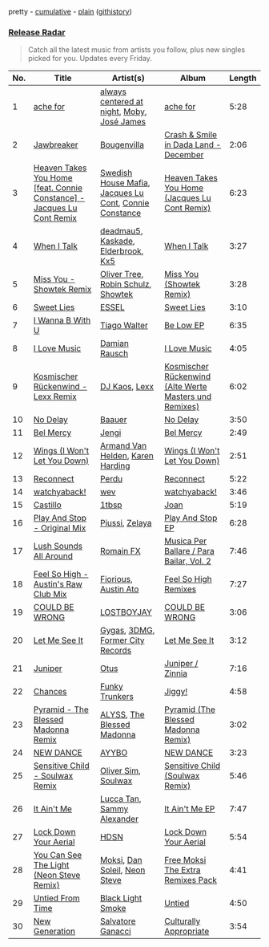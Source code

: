 pretty - [cumulative](/playlists/cumulative/Release%20Radar.md) - [plain](/playlists/plain/37i9dQZEVXbsudmxBFKW7G) ([githistory](https://github.githistory.xyz/vitokorn/spotify-playlist-archive/blob/master/playlists/plain/37i9dQZEVXbsudmxBFKW7G))

### [Release Radar](https://open.spotify.com/playlist/37i9dQZEVXbsudmxBFKW7G)

> Catch all the latest music from artists you follow, plus new singles picked for you. Updates every Friday.

| No. | Title | Artist(s) | Album | Length |
|---|---|---|---|---|
| 1 | [ache for](https://open.spotify.com/track/55FOR5Couja7pPTxHKGh84) | [always centered at night](https://open.spotify.com/artist/2g7F60LTm23xTIRugl1Ovw), [Moby](https://open.spotify.com/artist/3OsRAKCvk37zwYcnzRf5XF), [José James](https://open.spotify.com/artist/4l2MwXYwUDQKHcUXwCZjEz) | [ache for](https://open.spotify.com/album/3pit8tQ6VzZ3ZoOxPiX5O0) | 5:28 |
| 2 | [Jawbreaker](https://open.spotify.com/track/5KWXrAv3ji08FvewGuSAlu) | [Bougenvilla](https://open.spotify.com/artist/1I5pYXplsbqmHaVWlAEhla) | [Crash & Smile in Dada Land - December](https://open.spotify.com/album/7pDKTgRlgOhaH1vY7NAoKl) | 2:06 |
| 3 | [Heaven Takes You Home [feat. Connie Constance] - Jacques Lu Cont Remix](https://open.spotify.com/track/41PjHpTosAzc5HUt8INf0J) | [Swedish House Mafia](https://open.spotify.com/artist/1h6Cn3P4NGzXbaXidqURXs), [Jacques Lu Cont](https://open.spotify.com/artist/4SINYGzldpKMExpCjseS9o), [Connie Constance](https://open.spotify.com/artist/4RB2kk5dmocmMiHFBlmOEt) | [Heaven Takes You Home (Jacques Lu Cont Remix)](https://open.spotify.com/album/1aXvq3aMIfaoYNAFxHGozB) | 6:23 |
| 4 | [When I Talk](https://open.spotify.com/track/0u0oY2WuHC8B22p5nF8qsU) | [deadmau5](https://open.spotify.com/artist/2CIMQHirSU0MQqyYHq0eOx), [Kaskade](https://open.spotify.com/artist/6TQj5BFPooTa08A7pk8AQ1), [Elderbrook](https://open.spotify.com/artist/2vf4pRsEY6LpL5tKmqWb64), [Kx5](https://open.spotify.com/artist/2avRYQUWQpIkzJOEkf0MdY) | [When I Talk](https://open.spotify.com/album/6bREBgVcyfqjAAXjB5qtET) | 3:27 |
| 5 | [Miss You - Showtek Remix](https://open.spotify.com/track/7ewS1VbHsBGhw2y29TuzO8) | [Oliver Tree](https://open.spotify.com/artist/6TLwD7HPWuiOzvXEa3oCNe), [Robin Schulz](https://open.spotify.com/artist/3t5xRXzsuZmMDkQzgOX35S), [Showtek](https://open.spotify.com/artist/3gk0OYeLFWYupGFRHqLSR7) | [Miss You (Showtek Remix)](https://open.spotify.com/album/6qZnYkk2JYsjmRmYMcwOvp) | 3:28 |
| 6 | [Sweet Lies](https://open.spotify.com/track/3BW3HN3slcmHuuiXvLbfTi) | [ESSEL](https://open.spotify.com/artist/2ucdZN7GyBGxIKHIzksnXc) | [Sweet Lies](https://open.spotify.com/album/60OqSPmJkHe7CQIN8JYcen) | 3:10 |
| 7 | [I Wanna B With U](https://open.spotify.com/track/1fwatbTuHRt2KzD0JDCgQI) | [Tiago Walter](https://open.spotify.com/artist/08XyPIK6KBKTMw8oBwk7nC) | [Be Low EP](https://open.spotify.com/album/2OP7od911FeWUQ0PqTS86g) | 6:35 |
| 8 | [I Love Music](https://open.spotify.com/track/2lQtS6znEiFIjbrhyFWOVf) | [Damian Rausch](https://open.spotify.com/artist/4canJqeqGUKVyHKOpaDiol) | [I Love Music](https://open.spotify.com/album/6e1Ri4npIEuLDhyFgKSxaw) | 4:05 |
| 9 | [Kosmischer Rückenwind - Lexx Remix](https://open.spotify.com/track/1WqWS4nZNsXoGVJwxY2Ri9) | [DJ Kaos](https://open.spotify.com/artist/25IdOX2HbRLOCP98XoJujb), [Lexx](https://open.spotify.com/artist/7GH9fHYSqIt0jZSGHPxwU0) | [Kosmischer Rückenwind (Alte Werte Masters und Remixes)](https://open.spotify.com/album/1UD1cDdPlhFKqThQz09nuJ) | 6:02 |
| 10 | [No Delay](https://open.spotify.com/track/3FUdZ0Pa1k9GcgaMTBhNrn) | [Baauer](https://open.spotify.com/artist/25fqWEebq6PoiGQIHIrdtv) | [No Delay](https://open.spotify.com/album/77wG8HrXFxjPXXqlWIiNxi) | 3:50 |
| 11 | [Bel Mercy](https://open.spotify.com/track/1635wWSdp29PO3GxYhy991) | [Jengi](https://open.spotify.com/artist/4lgrPvofm0IT605L9OrOTN) | [Bel Mercy](https://open.spotify.com/album/7kJhB3zZiALyIaWRGO3rwE) | 2:49 |
| 12 | [Wings (I Won't Let You Down)](https://open.spotify.com/track/0QZyAYqpbsfnBfZ4vMRSVd) | [Armand Van Helden](https://open.spotify.com/artist/3cQA9WH8liZfeja1DxcDYE), [Karen Harding](https://open.spotify.com/artist/1QOHbhVRpDoNtRkz79si6b) | [Wings (I Won't Let You Down)](https://open.spotify.com/album/5pPckXGvpwvr78wj5EPLZS) | 2:51 |
| 13 | [Reconnect](https://open.spotify.com/track/1h3ESMHmzyvhT03tRxLQVv) | [Perdu](https://open.spotify.com/artist/3JW4jIizZah2STNtdp1cWx) | [Reconnect](https://open.spotify.com/album/0PrvK2LKnETl1zI9PXC6tO) | 5:22 |
| 14 | [watchyaback!](https://open.spotify.com/track/2urEOvyPz0ipLOsYF34rY6) | [wev](https://open.spotify.com/artist/1KpEYlQPQN64r0aRE9Wg6i) | [watchyaback!](https://open.spotify.com/album/4RbbscvhRfHzJxUcL8DVSp) | 3:46 |
| 15 | [Castillo](https://open.spotify.com/track/6sVrX31CXAP5Lyokx2mU54) | [1tbsp](https://open.spotify.com/artist/6G01WYFYF91rjG5LtwMhY4) | [Joan](https://open.spotify.com/album/3TTWaMVM84UrLzClHJyw6I) | 5:19 |
| 16 | [Play And Stop - Original Mix](https://open.spotify.com/track/3kCyINFFc2iYAhJrIoYRsA) | [Piussi](https://open.spotify.com/artist/53ipjdEKGivf8ClMewQcT8), [Zelaya](https://open.spotify.com/artist/5TTp8yRUCf7vuKtcALfYAR) | [Play And Stop EP](https://open.spotify.com/album/3GOF8mQabYXI9EzQOD4WGo) | 6:28 |
| 17 | [Lush Sounds All Around](https://open.spotify.com/track/7j4HXAiVzeYRtjUmrhSXIY) | [Romain FX](https://open.spotify.com/artist/7yZBmsZZJq0qMhJlDe2ZML) | [Musica Per Ballare / Para Bailar, Vol. 2](https://open.spotify.com/album/6bX7jK2ISjyZw923mvv6hi) | 7:46 |
| 18 | [Feel So High - Austin's Raw Club Mix](https://open.spotify.com/track/6rNkciChQImgnCWHa1dq8s) | [Fiorious](https://open.spotify.com/artist/3pKgTa7RsVMksNX7ikwmor), [Austin Ato](https://open.spotify.com/artist/6sCrZwNbMhp1iahiiFQY66) | [Feel So High Remixes](https://open.spotify.com/album/0KQrfwgYcSHnmeLWhB0xnn) | 7:27 |
| 19 | [COULD BE WRONG](https://open.spotify.com/track/5zuex7tbGFz0gSHlrMvQdu) | [LOSTBOYJAY](https://open.spotify.com/artist/1k0BkkbwTGZGBqrNWwuucL) | [COULD BE WRONG](https://open.spotify.com/album/2aJE1EikJGFwNq0NdGHcZP) | 3:06 |
| 20 | [Let Me See It](https://open.spotify.com/track/2Kd6Pbi0XHAiQ0WsNW5cTH) | [Gygas](https://open.spotify.com/artist/33sL4sLsKs6TVYpLVkpTaJ), [3DMG](https://open.spotify.com/artist/0DvJ9RrOJ6hORpKWCDeSlB), [Former City Records](https://open.spotify.com/artist/0HOe9Qrbs4Tb4A6hj5ISzj) | [Let Me See It](https://open.spotify.com/album/4XhclCGN1jcoD0ZExKh64u) | 3:12 |
| 21 | [Juniper](https://open.spotify.com/track/4nS6au07OcPlAHT3UK2Cgu) | [Otus](https://open.spotify.com/artist/4Ylm8TNJAzH61tb3Zs972h) | [Juniper / Zinnia](https://open.spotify.com/album/1wcFwR7nWoEecijJVbFgib) | 7:16 |
| 22 | [Chances](https://open.spotify.com/track/7kSJ9pSirCGnOEVIOllt4X) | [Funky Trunkers](https://open.spotify.com/artist/1Vt3TXRfZO8jd4LBS2zmK5) | [Jiggy!](https://open.spotify.com/album/3L1uMbPZ5tgKHDbDb2orjs) | 4:58 |
| 23 | [Pyramid - The Blessed Madonna Remix](https://open.spotify.com/track/2EOErQi67cRm9KBHhSKYaD) | [ALYSS](https://open.spotify.com/artist/6h6jp2XsW3RvXdQs7Pfu4m), [The Blessed Madonna](https://open.spotify.com/artist/4TvhRzxIL1le2PWCeUqxQw) | [Pyramid (The Blessed Madonna Remix)](https://open.spotify.com/album/0fBetP747OanY9sUlkahI6) | 3:02 |
| 24 | [NEW DANCE](https://open.spotify.com/track/0NCwA5clLTjO0xW6YkbQmq) | [AYYBO](https://open.spotify.com/artist/0YVquC9RaJLYFNmlJFzkTV) | [NEW DANCE](https://open.spotify.com/album/3VS0L1oOQaWrVYarlXwyY0) | 3:23 |
| 25 | [Sensitive Child - Soulwax Remix](https://open.spotify.com/track/0fER4siVB8s68N3JkFAI4O) | [Oliver Sim](https://open.spotify.com/artist/4KDu9uqzqseVCpQXMa8Pvm), [Soulwax](https://open.spotify.com/artist/43mWhBXSflupNLuNjM5vff) | [Sensitive Child (Soulwax Remix)](https://open.spotify.com/album/1j93UmCt06HQ9XCVqAitcA) | 5:46 |
| 26 | [It Ain't Me](https://open.spotify.com/track/2AQFHws8lYWvBTcUoxCGU9) | [Lucca Tan](https://open.spotify.com/artist/5o5bJugukn3C4TWlfLBDoz), [Sammy Alexander](https://open.spotify.com/artist/6EJrsHEr2cfLTjAFZ9M9iE) | [It Ain't Me EP](https://open.spotify.com/album/4KDBc1vokPi8OkTaUlfJ5Y) | 7:47 |
| 27 | [Lock Down Your Aerial](https://open.spotify.com/track/4tDyiXvC6Dqpa8OMkcIRLj) | [HDSN](https://open.spotify.com/artist/0Y3cLALqiPM33V0ObA5TUz) | [Lock Down Your Aerial](https://open.spotify.com/album/0cb3GmUBhmY1AJd6tSrvB3) | 5:54 |
| 28 | [You Can See The Light (Neon Steve Remix)](https://open.spotify.com/track/07Be3Y5BfdfugREgSfZLCR) | [Moksi](https://open.spotify.com/artist/5jm3x1qIibWdKSEMw2G011), [Dan Soleil](https://open.spotify.com/artist/2z0mmxKTw0KpO7Qnb6aB2r), [Neon Steve](https://open.spotify.com/artist/1CNO980Lk9CaBWBnM1MZXi) | [Free Moksi The Extra Remixes Pack](https://open.spotify.com/album/5Ujc0DsaRjRGfgefF5ynCG) | 4:41 |
| 29 | [Untied From Time](https://open.spotify.com/track/2y0XfDk2UAcZhVBjhiiUL0) | [Black Light Smoke](https://open.spotify.com/artist/6tBzfm9cIQVj3JFJnF2QTm) | [Untied](https://open.spotify.com/album/5aIwTMUOy4hzXTnTojO5Vv) | 4:50 |
| 30 | [New Generation](https://open.spotify.com/track/3BAU7IdzU17CzigHo4SDCA) | [Salvatore Ganacci](https://open.spotify.com/artist/5PdkRVDASsw6P7QoqRpz0F) | [Culturally Appropriate](https://open.spotify.com/album/6K7kj9XKdeeDSwLuEKgU1c) | 3:54 |